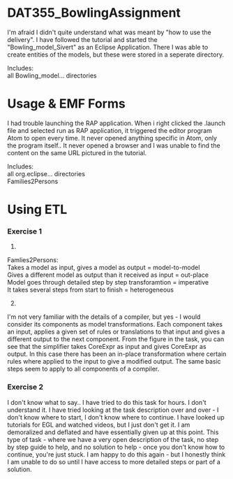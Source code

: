 # DAT355_BowlingAssignment

I'm afraid I didn't quite understand what was meant by "how to use the delivery". 
I have followed the tutorial and started the "Bowling_model_Sivert" as an Eclipse Application. There I was able to create entities of the models, but these were stored in a seperate directory. 

Includes:<br/>
all Bowling_model... directories

# Usage & EMF Forms

I had trouble launching the RAP application. When i right clicked the .launch file and selected run as RAP application, it triggered the editor program Atom to open every time. It never opened anything specific in Atom, only the program itself.. It never opened a browser and I was unable to find the content on the same URL pictured in the tutorial. 

Includes:<br/>
all org.eclipse... directories<br/>
Families2Persons

# Using ETL

### Exercise 1


1.

Famlies2Persons:<br/>
Takes a model as input, gives a model as output = model-to-model<br/>
Gives a different model as output than it received as input = out-place<br/>
Model goes through detailed step by step transforamtion = imperative<br/>
It takes several steps from start to finish = heterogeneous<br/>


2.

I'm not very familiar with the details of a compiler, but yes - I would consider its components as model transformations. Each component takes an input, applies a given set of rules or translations to that input and gives a different output to the next component. From the figure in the task, you can see that the simplifier takes CoreExpr as input and gives CoreExpr as output. In this case there has been an in-place transformation where certain rules where applied to the input to give a modified output. The same basic steps seem to apply to all components of a compiler.


### Exercise 2


I don't know what to say.. I have tried to do this task for hours. I don't understand it. I have tried looking at the task description over and over - I don't know where to start, I don't know where to continue. I have looked up tutorials for EGL and watched videos, but I just don't get it. I am demoralized and deflated and have essentially given up at this point. This type of task - where we have a very open description of the task, no step by step guide to help, and no solution to help - once you don't know how to continue, you're just stuck. I am happy to do this again - but I honestly think I am unable to do so until I have access to more detailed steps or part of a solution.
